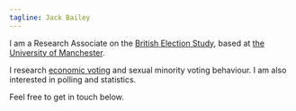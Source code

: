 ```yaml
---
tagline: Jack Bailey
---
```


I am a Research Associate on the [British Election Study](https://www.britishelectionstudy.com), based at [the University of Manchester](https://www.socialsciences.manchester.ac.uk/politics/).

I research [economic voting](https://en.wikipedia.org/wiki/Economic_voting) and sexual minority voting behaviour. I am also interested in polling and statistics.

Feel free to get in touch below.

<!-- To embed a relative link use [luctus urna]({{< ref "presentations.md" >}}) -->
